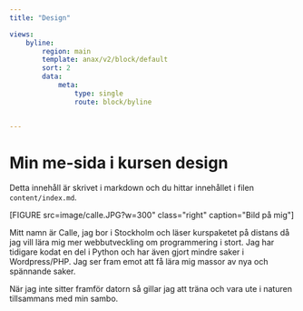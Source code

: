 ```yaml
---
title: "Design"

views:
    byline:
        region: main
        template: anax/v2/block/default
        sort: 2
        data:
            meta: 
                type: single
                route: block/byline


---
```

Min me-sida i kursen design
=========================

Detta innehåll är skrivet i markdown och du hittar innehållet i filen `content/index.md`.

[FIGURE src=image/calle.JPG?w=300" class="right" caption="Bild på mig"]


Mitt namn är Calle, jag bor i Stockholm och läser kurspaketet på distans då jag vill lära mig mer webbutveckling om programmering i stort. Jag har tidigare kodat en del i Python och har även gjort mindre saker i Wordpress/PHP. Jag ser fram emot att få lära mig massor av nya och spännande saker.

När jag inte sitter framför datorn så gillar jag att träna och vara ute i naturen tillsammans med min sambo.




